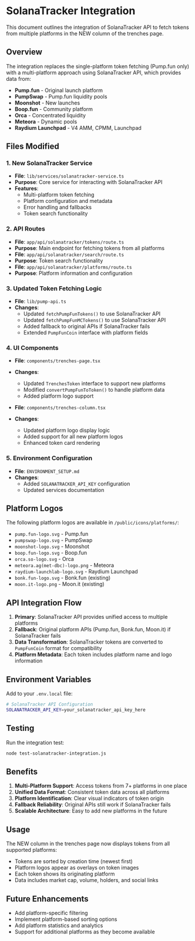 # SolanaTracker Integration

This document outlines the integration of SolanaTracker API to fetch tokens from multiple platforms in the NEW column of the trenches page.

## Overview

The integration replaces the single-platform token fetching (Pump.fun only) with a multi-platform approach using SolanaTracker API, which provides data from:

- **Pump.fun** - Original launch platform
- **PumpSwap** - Pump.fun liquidity pools  
- **Moonshot** - New launches
- **Boop.fun** - Community platform
- **Orca** - Concentrated liquidity
- **Meteora** - Dynamic pools
- **Raydium Launchpad** - V4 AMM, CPMM, Launchpad

## Files Modified

### 1. New SolanaTracker Service
- **File**: `lib/services/solanatracker-service.ts`
- **Purpose**: Core service for interacting with SolanaTracker API
- **Features**:
  - Multi-platform token fetching
  - Platform configuration and metadata
  - Error handling and fallbacks
  - Token search functionality

### 2. API Routes
- **File**: `app/api/solanatracker/tokens/route.ts`
- **Purpose**: Main endpoint for fetching tokens from all platforms
- **File**: `app/api/solanatracker/search/route.ts`
- **Purpose**: Token search functionality
- **File**: `app/api/solanatracker/platforms/route.ts`
- **Purpose**: Platform information and configuration

### 3. Updated Token Fetching Logic
- **File**: `lib/pump-api.ts`
- **Changes**:
  - Updated `fetchPumpFunTokens()` to use SolanaTracker API
  - Updated `fetchPumpFunMCTokens()` to use SolanaTracker API
  - Added fallback to original APIs if SolanaTracker fails
  - Extended `PumpFunCoin` interface with platform fields

### 4. UI Components
- **File**: `components/trenches-page.tsx`
- **Changes**:
  - Updated `TrenchesToken` interface to support new platforms
  - Modified `convertPumpFunToToken()` to handle platform data
  - Added platform logo support

- **File**: `components/trenches-column.tsx`
- **Changes**:
  - Updated platform logo display logic
  - Added support for all new platform logos
  - Enhanced token card rendering

### 5. Environment Configuration
- **File**: `ENVIRONMENT_SETUP.md`
- **Changes**:
  - Added `SOLANATRACKER_API_KEY` configuration
  - Updated services documentation

## Platform Logos

The following platform logos are available in `/public/icons/platforms/`:

- `pump.fun-logo.svg` - Pump.fun
- `pumpswap-logo.svg` - PumpSwap
- `moonshot-logo.svg` - Moonshot
- `boop.fun-logo.svg` - Boop.fun
- `orca.so-logo.svg` - Orca
- `meteora.ag(met-dbc)-logo.png` - Meteora
- `raydium-launchlab-logo.svg` - Raydium Launchpad
- `bonk.fun-logo.svg` - Bonk.fun (existing)
- `moon.it-logo.png` - Moon.it (existing)

## API Integration Flow

1. **Primary**: SolanaTracker API provides unified access to multiple platforms
2. **Fallback**: Original platform APIs (Pump.fun, Bonk.fun, Moon.it) if SolanaTracker fails
3. **Data Transformation**: SolanaTracker tokens are converted to `PumpFunCoin` format for compatibility
4. **Platform Metadata**: Each token includes platform name and logo information

## Environment Variables

Add to your `.env.local` file:

```bash
# SolanaTracker API Configuration
SOLANATRACKER_API_KEY=your_solanatracker_api_key_here
```

## Testing

Run the integration test:

```bash
node test-solanatracker-integration.js
```

## Benefits

1. **Multi-Platform Support**: Access tokens from 7+ platforms in one place
2. **Unified Data Format**: Consistent token data across all platforms
3. **Platform Identification**: Clear visual indicators of token origin
4. **Fallback Reliability**: Original APIs still work if SolanaTracker fails
5. **Scalable Architecture**: Easy to add new platforms in the future

## Usage

The NEW column in the trenches page now displays tokens from all supported platforms:

- Tokens are sorted by creation time (newest first)
- Platform logos appear as overlays on token images
- Each token shows its originating platform
- Data includes market cap, volume, holders, and social links

## Future Enhancements

- Add platform-specific filtering
- Implement platform-based sorting options
- Add platform statistics and analytics
- Support for additional platforms as they become available
